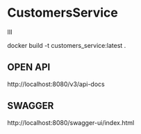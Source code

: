 # CustomersService
III

docker build -t customers_service:latest .

## OPEN API 
http://localhost:8080/v3/api-docs

## SWAGGER
http://localhost:8080/swagger-ui/index.html

